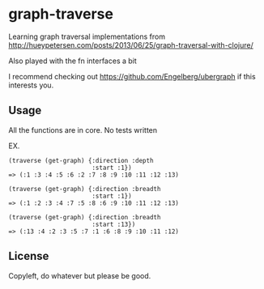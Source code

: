 # graph-traverse

Learning graph traversal implementations from http://hueypetersen.com/posts/2013/06/25/graph-traversal-with-clojure/

Also played with the fn interfaces a bit


I recommend checking out https://github.com/Engelberg/ubergraph if this interests you.

## Usage

All the functions are in core. No tests written

EX.
```
(traverse (get-graph) {:direction :depth
                       :start :1})
=> (:1 :3 :4 :5 :6 :2 :7 :8 :9 :10 :11 :12 :13)

(traverse (get-graph) {:direction :breadth
                       :start :1})
=> (:1 :2 :3 :4 :7 :5 :8 :6 :9 :10 :11 :12 :13)

(traverse (get-graph) {:direction :breadth
                       :start :13})
=> (:13 :4 :2 :3 :5 :7 :1 :6 :8 :9 :10 :11 :12)
```

## License

Copyleft, do whatever but please be good.
